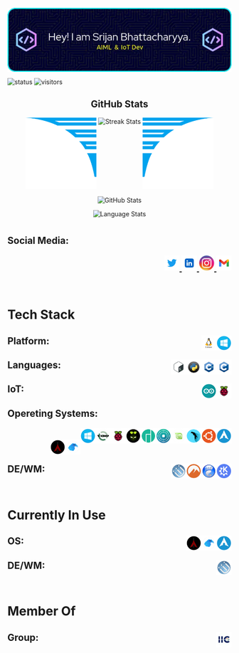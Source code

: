 <p align = "center">
  <img 
    src = "imgs/github-header/v2.webp"
    alt = "Hey! I am Srijan Bhattacharyya."
    width: 500% 
    height: 100% 
    align = "center"
  />
</p>


![status](https://img.shields.io/badge/BTW-I%20use%20Arch-blue)
![visitors](https://visitor-badge.laobi.icu/badge?page_id=srijan-76448.Srijan-76448)


<h2 align = "center">GitHub Stats</h2>
<div align = "center">
  <img
    src = "imgs/wings/Left.webp" 
    alt = "Left Wing"
    height = "160px"
    width = "160px"
  />
  <img
    align = "top" 
    src = "https://github-readme-streak-stats.herokuapp.com/?user=Srijan-76448&theme=windows-dark&hide_border=true" 
    alt = "Streak Stats"
    height = "200px"
    width = "500px"
  />
  <img
    src = "imgs/wings/Right.webp" 
    alt = "Right Wing"
    height = "160px"
    width = "160px"
  />

  <p></p>

  <img
    src = "https://github-readme-stats.vercel.app/api?username=Srijan-76448&show_icons=true&locale=en&theme=github_dark&hide_border=true&bg_color=000000" 
    alt = "GitHub Stats"
    height = "200px"
    width = "500px"
  />

  <p></p>

  <img
    align = top 
    src = "https://github-readme-stats.vercel.app/api/top-langs?username=Srijan-76448&show_icons=true&locale=en&theme=github_dark&hide_border=true&bg_color=000000&layout=compact&langs_count=10&hide=assembly,fortran,rust,java,r,dart,c%23,jupyter%20notebook,c%2B%2B,tex,pug" 
    alt = "Language Stats"
    height = "170px"
    width = "500px"
  />
</div>
<h1></h1>


<h2>Social Media:
<p align="right">
  <a href="https://twitter.com/RohitBh51575865">
    <img height="34" src="imgs/social-media/twitter.webp" alt="Twitter">
  </a>
  <a href="https://www.linkedin.com/in/srijan-bhattacharyya-58b85b272/">
    <img height="34" src="imgs/social-media/linkedin.webp" alt="LinkedIn">
  </a>
  <a href="https://www.instagram.com/srijan.76448/">
    <img height="34" src="imgs/social-media/instagram.webp" alt="Instagram">
  </a>
  <a href="https://www.linkedin.com/in/srijan-bhattacharyya-58b85b272/">
    <img height="34" src="imgs/social-media/gmail.webp" alt="Gmail">
  </a>
</p>
</h2>


<br>


<h1>Tech Stack</h1>

<h2>Platform:&nbsp;&nbsp;
  <img 
    src="imgs/platform/windows.webp" 
    height = "34" 
    alt="Windows" align=right
  />
  &nbsp;&nbsp;
  <img 
    src="imgs/platform/linux.webp" 
    height = "34" 
    alt="Linux" align=right
  />
  &nbsp;&nbsp;
</h2>


<h2>Languages:&nbsp;&nbsp;
  <img 
    src="imgs/lang/c.webp"
    height = "34"
    alt="c" 
    align=right
  />&nbsp;&nbsp;
  <img 
    src="imgs/lang/cpp.webp"
    height = "34"
    alt="cpp" 
    align=right
  />&nbsp;&nbsp;
  <img 
    src="imgs/lang/py.webp"
    height = "34"
    alt="py" 
    align=right
  />&nbsp;&nbsp;
  <img 
    src="imgs/lang/bash.webp"
    height = "34"
    alt="bash" 
    align=right
  />&nbsp;&nbsp;
</h2>


<h2>IoT:&nbsp;&nbsp;
  <img 
    src="imgs/iot/rpi.webp" 
    height="34" 
    alt="rasPi" 
    align=right
  />&nbsp;&nbsp;
  <img 
    src="imgs/iot/arduino.webp" 
    height="34" 
    alt="Arduino" 
    align=right
  />&nbsp;&nbsp;
</h2>


<h2>Opereting Systems:&nbsp;&nbsp;

  <img 
    src="imgs/os/arch-linux.webp" 
    height="34" 
    alt="Arch_Linux"
    align=right
  />&nbsp;&nbsp;
  <img 
    src="imgs/os/ubuntu.webp" 
    height="34" 
    alt="Ubuntu"
    align=right
  />&nbsp;&nbsp;
  <img 
    src="imgs/os/parrot-sec.-os.webp" 
    height="34" 
    alt="Parrot_Sec_OS"
    align=right
  />&nbsp;&nbsp;
  <img 
    src="imgs/os/linux-mint.webp" 
    height="34" 
    alt="Linux_Mint"
    align=right
  />&nbsp;&nbsp;
  <img 
    src="imgs/os/kde-neon.webp" 
    height="34" 
    alt="KDE_Neon"
    align=right
  />&nbsp;&nbsp;
  <img 
    src="imgs/os/manjaro.webp" 
    height="34" 
    alt="Manjaro"
    align=right
  />&nbsp;&nbsp;
  <img 
    src="imgs/os/diet-pi.webp" 
    height="34" 
    alt="DietPi"
    align=right
  />&nbsp;&nbsp;
  <img 
    src="imgs/os/raspi-os.webp" 
    height="34" 
    alt="Raspberry_Pi_OS"
    align=right
  />&nbsp;&nbsp;
  <img 
    src="imgs/os/void-linux.webp" 
    height="34" 
    alt="Void_Linux"
    align=right
  />&nbsp;&nbsp;
  <img 
    src="imgs/os/windows.webp" 
    height="34" 
    alt="Windows"
    align=right
  />&nbsp;&nbsp;
  <img 
    src="imgs/os/garuda-linux.webp" 
    height="34" 
    alt="Garuda Linux"
    align=right
  />&nbsp;&nbsp;
  <img 
    src="imgs/os/black-arch-linux.webp" 
    height="34" 
    alt="Black Arch Linux"
    align=right
  />&nbsp;&nbsp;
</h2>

<h2>DE/WM:&nbsp;&nbsp;
  <img 
    src="imgs/gui/kde.webp"
    height="34" 
    alt="KDE" 
    align=right
  />&nbsp;&nbsp;
  <img 
    src="imgs/gui/gnome.webp"
    height="34" 
    alt="Gnome" 
    align=right
  />&nbsp;&nbsp;
  <img 
    src="imgs/gui/cinnamon.webp"
    height="34" 
    alt="Cinnamon" 
    align=right
  />&nbsp;&nbsp;
  <img 
    src="imgs/gui/i3wm.webp"
    height="34" 
    alt="i3wm" 
    align=right
  />&nbsp;&nbsp;
</h2>



<br>


<h1>Currently In Use</h1>

<h2>OS:&nbsp;&nbsp;
  <img 
    src="imgs/os/arch-linux.webp" 
    height="34" 
    alt="Current OS 1"
    align=right
  />&nbsp;&nbsp;
  <img 
    src="imgs/os/garuda-linux.webp" 
    height="34" 
    alt="Current OS 2"
    align=right
  />&nbsp;&nbsp;
  <img 
    src="imgs/os/black-arch-linux.webp" 
    height="34" 
    alt="Current OS 3"
    align=right
  />&nbsp;&nbsp;
</h2>


<h2>DE/WM:&nbsp;&nbsp;
  <img 
    src="imgs/gui/current.webp" 
    height="34" 
    alt="Current DE/WM logo"
    align=right
  />&nbsp;&nbsp;
</h2>



<br>


<h1>Member Of</h1>

<h2>Group:&nbsp;&nbsp;
  <img 
    src="imgs/grp/iic.webp" 
    height="34" 
    alt="IIC logo" 
    align=right
  />&nbsp;&nbsp;
</h2>
